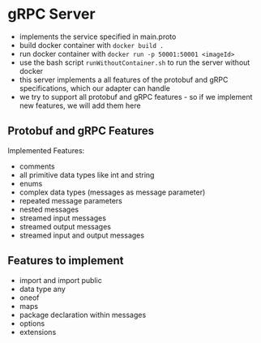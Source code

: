 # gRPC Server

* implements the service specified in main.proto
* build docker container with ```docker build .```
* run docker container with ```docker run -p 50001:50001 <imageId>```
* use the bash script ```runWithoutContainer.sh``` to run the server without docker
* this server implements a all features of the protobuf and gRPC specifications, which our adapter can handle
* we try to support all protobuf and gRPC features - so if we implement new features, we will add them here

## Protobuf and gRPC Features
Implemented Features:
* comments
* all primitive data types like int and string
* enums
* complex data types (messages as message parameter)
* repeated message parameters
* nested messages
* streamed input messages
* streamed output messages
* streamed input and output messages

## Features to implement
* import and import public
* data type any
* oneof
* maps
* package declaration within messages
* options
* extensions
